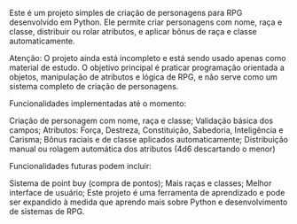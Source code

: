 Este é um projeto simples de criação de personagens para RPG desenvolvido em Python.
Ele permite criar personagens com nome, raça e classe, distribuir ou rolar atributos, e aplicar bônus de raça e classe automaticamente.

Atenção:
O projeto ainda está incompleto e está sendo usado apenas como material de estudo.
O objetivo principal é praticar programação orientada a objetos, manipulação de atributos e lógica de RPG, e não serve como um sistema completo de criação de personagens.

Funcionalidades implementadas até o momento:

Criação de personagem com nome, raça e classe;
Validação básica dos campos;
Atributos: Força, Destreza, Constituição, Sabedoria, Inteligência e Carisma;
Bônus raciais e de classe aplicados automaticamente;
Distribuição manual ou rolagem automática dos atributos (4d6 descartando o menor)

Funcionalidades futuras podem incluir:

Sistema de point buy (compra de pontos);
Mais raças e classes;
Melhor interface de usuário;
Este projeto é uma ferramenta de aprendizado e pode ser expandido à medida que aprendo mais sobre Python e desenvolvimento de sistemas de RPG.
